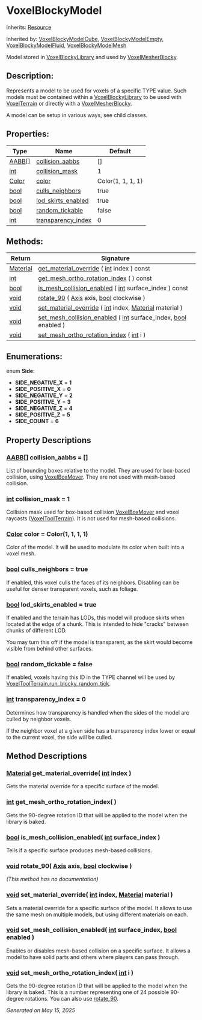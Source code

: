 # VoxelBlockyModel

Inherits: [Resource](https://docs.godotengine.org/en/stable/classes/class_resource.html)

Inherited by: [VoxelBlockyModelCube](VoxelBlockyModelCube.md), [VoxelBlockyModelEmpty](VoxelBlockyModelEmpty.md), [VoxelBlockyModelFluid](VoxelBlockyModelFluid.md), [VoxelBlockyModelMesh](VoxelBlockyModelMesh.md)

Model stored in [VoxelBlockyLibrary](VoxelBlockyLibrary.md) and used by [VoxelMesherBlocky](VoxelMesherBlocky.md).

## Description:

Represents a model to be used for voxels of a specific TYPE value. Such models must be contained within a [VoxelBlockyLibrary](VoxelBlockyLibrary.md) to be used with [VoxelTerrain](VoxelTerrain.md) or directly with a [VoxelMesherBlocky](VoxelMesherBlocky.md).

A model can be setup in various ways, see child classes.

## Properties:


Type                                                                        | Name                                         | Default
--------------------------------------------------------------------------- | -------------------------------------------- | ------------------
[AABB[]](https://docs.godotengine.org/en/stable/classes/class_aabb[].html)  | [collision_aabbs](#i_collision_aabbs)        | []
[int](https://docs.godotengine.org/en/stable/classes/class_int.html)        | [collision_mask](#i_collision_mask)          | 1
[Color](https://docs.godotengine.org/en/stable/classes/class_color.html)    | [color](#i_color)                            | Color(1, 1, 1, 1)
[bool](https://docs.godotengine.org/en/stable/classes/class_bool.html)      | [culls_neighbors](#i_culls_neighbors)        | true
[bool](https://docs.godotengine.org/en/stable/classes/class_bool.html)      | [lod_skirts_enabled](#i_lod_skirts_enabled)  | true
[bool](https://docs.godotengine.org/en/stable/classes/class_bool.html)      | [random_tickable](#i_random_tickable)        | false
[int](https://docs.godotengine.org/en/stable/classes/class_int.html)        | [transparency_index](#i_transparency_index)  | 0
<p></p>

## Methods:


Return                                                                          | Signature
------------------------------------------------------------------------------- | ------------------------------------------------------------------------------------------------------------------------------------------------------------------------------------------------------------------------------------
[Material](https://docs.godotengine.org/en/stable/classes/class_material.html)  | [get_material_override](#i_get_material_override) ( [int](https://docs.godotengine.org/en/stable/classes/class_int.html) index ) const
[int](https://docs.godotengine.org/en/stable/classes/class_int.html)            | [get_mesh_ortho_rotation_index](#i_get_mesh_ortho_rotation_index) ( ) const
[bool](https://docs.godotengine.org/en/stable/classes/class_bool.html)          | [is_mesh_collision_enabled](#i_is_mesh_collision_enabled) ( [int](https://docs.godotengine.org/en/stable/classes/class_int.html) surface_index ) const
[void](#)                                                                       | [rotate_90](#i_rotate_90) ( [Axis](https://docs.godotengine.org/en/stable/classes/class_vector3i.html#enum-vector3i-axis) axis, [bool](https://docs.godotengine.org/en/stable/classes/class_bool.html) clockwise )
[void](#)                                                                       | [set_material_override](#i_set_material_override) ( [int](https://docs.godotengine.org/en/stable/classes/class_int.html) index, [Material](https://docs.godotengine.org/en/stable/classes/class_material.html) material )
[void](#)                                                                       | [set_mesh_collision_enabled](#i_set_mesh_collision_enabled) ( [int](https://docs.godotengine.org/en/stable/classes/class_int.html) surface_index, [bool](https://docs.godotengine.org/en/stable/classes/class_bool.html) enabled )
[void](#)                                                                       | [set_mesh_ortho_rotation_index](#i_set_mesh_ortho_rotation_index) ( [int](https://docs.godotengine.org/en/stable/classes/class_int.html) i )
<p></p>

## Enumerations:

enum **Side**:

- <span id="i_SIDE_NEGATIVE_X"></span>**SIDE_NEGATIVE_X** = **1**
- <span id="i_SIDE_POSITIVE_X"></span>**SIDE_POSITIVE_X** = **0**
- <span id="i_SIDE_NEGATIVE_Y"></span>**SIDE_NEGATIVE_Y** = **2**
- <span id="i_SIDE_POSITIVE_Y"></span>**SIDE_POSITIVE_Y** = **3**
- <span id="i_SIDE_NEGATIVE_Z"></span>**SIDE_NEGATIVE_Z** = **4**
- <span id="i_SIDE_POSITIVE_Z"></span>**SIDE_POSITIVE_Z** = **5**
- <span id="i_SIDE_COUNT"></span>**SIDE_COUNT** = **6**


## Property Descriptions

### [AABB[]](https://docs.godotengine.org/en/stable/classes/class_aabb[].html)<span id="i_collision_aabbs"></span> **collision_aabbs** = []

List of bounding boxes relative to the model. They are used for box-based collision, using [VoxelBoxMover](VoxelBoxMover.md). They are not used with mesh-based collision.

### [int](https://docs.godotengine.org/en/stable/classes/class_int.html)<span id="i_collision_mask"></span> **collision_mask** = 1

Collision mask used for box-based collision [VoxelBoxMover](VoxelBoxMover.md) and voxel raycasts ([VoxelToolTerrain](VoxelToolTerrain.md)). It is not used for mesh-based collisions.

### [Color](https://docs.godotengine.org/en/stable/classes/class_color.html)<span id="i_color"></span> **color** = Color(1, 1, 1, 1)

Color of the model. It will be used to modulate its color when built into a voxel mesh.

### [bool](https://docs.godotengine.org/en/stable/classes/class_bool.html)<span id="i_culls_neighbors"></span> **culls_neighbors** = true

If enabled, this voxel culls the faces of its neighbors. Disabling can be useful for denser transparent voxels, such as foliage.

### [bool](https://docs.godotengine.org/en/stable/classes/class_bool.html)<span id="i_lod_skirts_enabled"></span> **lod_skirts_enabled** = true

If enabled and the terrain has LODs, this model will produce skirts when located at the edge of a chunk. This is intended to hide "cracks" between chunks of different LOD.

You may turn this off if the model is transparent, as the skirt would become visible from behind other surfaces.

### [bool](https://docs.godotengine.org/en/stable/classes/class_bool.html)<span id="i_random_tickable"></span> **random_tickable** = false

If enabled, voxels having this ID in the TYPE channel will be used by [VoxelToolTerrain.run_blocky_random_tick](VoxelToolTerrain.md#i_run_blocky_random_tick).

### [int](https://docs.godotengine.org/en/stable/classes/class_int.html)<span id="i_transparency_index"></span> **transparency_index** = 0

Determines how transparency is handled when the sides of the model are culled by neighbor voxels.

If the neighbor voxel at a given side has a transparency index lower or equal to the current voxel, the side will be culled.

## Method Descriptions

### [Material](https://docs.godotengine.org/en/stable/classes/class_material.html)<span id="i_get_material_override"></span> **get_material_override**( [int](https://docs.godotengine.org/en/stable/classes/class_int.html) index )

Gets the material override for a specific surface of the model.

### [int](https://docs.godotengine.org/en/stable/classes/class_int.html)<span id="i_get_mesh_ortho_rotation_index"></span> **get_mesh_ortho_rotation_index**( )

Gets the 90-degree rotation ID that will be applied to the model when the library is baked.

### [bool](https://docs.godotengine.org/en/stable/classes/class_bool.html)<span id="i_is_mesh_collision_enabled"></span> **is_mesh_collision_enabled**( [int](https://docs.godotengine.org/en/stable/classes/class_int.html) surface_index )

Tells if a specific surface produces mesh-based collisions.

### [void](#)<span id="i_rotate_90"></span> **rotate_90**( [Axis](https://docs.godotengine.org/en/stable/classes/class_vector3i.html#enum-vector3i-axis) axis, [bool](https://docs.godotengine.org/en/stable/classes/class_bool.html) clockwise )

*(This method has no documentation)*

### [void](#)<span id="i_set_material_override"></span> **set_material_override**( [int](https://docs.godotengine.org/en/stable/classes/class_int.html) index, [Material](https://docs.godotengine.org/en/stable/classes/class_material.html) material )

Sets a material override for a specific surface of the model. It allows to use the same mesh on multiple models, but using different materials on each.

### [void](#)<span id="i_set_mesh_collision_enabled"></span> **set_mesh_collision_enabled**( [int](https://docs.godotengine.org/en/stable/classes/class_int.html) surface_index, [bool](https://docs.godotengine.org/en/stable/classes/class_bool.html) enabled )

Enables or disables mesh-based collision on a specific surface. It allows a model to have solid parts and others where players can pass through.

### [void](#)<span id="i_set_mesh_ortho_rotation_index"></span> **set_mesh_ortho_rotation_index**( [int](https://docs.godotengine.org/en/stable/classes/class_int.html) i )

Gets the 90-degree rotation ID that will be applied to the model when the library is baked. This is a number representing one of 24 possible 90-degree rotations. You can also use [rotate_90](VoxelBlockyModel.md#i_rotate_90).

_Generated on May 15, 2025_
